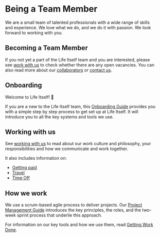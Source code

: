 # Being a Team Member 

We are a small team of talented professionals with a wide range of skills and experience. We love what we do, and we do it with passion. We look forward to working with you. 

## Becoming a Team Member

If you not yet a part of the Life Itself team and you are interested, please see [work with us](https://lifeitself.us/jobs/) to check whether there are any open vacancies. You can also read more about our [collaborators](https://lifeitself.us/collaborators/) or [contact us](https://lifeitself.us/contact/). 

## Onboarding 

Welcome to Life Itself! 🌱 

If you are a new to the Life Itself team, this [Onboarding Guide](https://tao.lifeitself.us/onboarding/) provides you with a simple step by step process to get set up at Life Itself. It will introduce you to all the key systems and tools we use. 

## Working with us 

See [working with us](https://tao.lifeitself.us/working-with-us) to read about our work culture and philosophy, your responsibilities and how we communicate and work together. 

It also includes information on:

* [Getting paid](https://tao.lifeitself.us/working-with-us/#getting-paid) 
* [Travel](https://tao.lifeitself.us/working-with-us/#expenses-and-travel)
* [Time Off](https://tao.lifeitself.us/working-with-us/#time-off)

## How we work

We use a scrum-based agile process to deliver projects. Our [Project Management Guide](https://tao.lifeitself.us/project-management%20/) introduces the key principles, the roles, and the two-week sprint process that underlie this approach.

For information on our key tools and how we use them, read [Getting Work Done](). 

